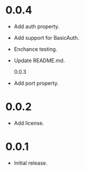 # 0.0.4

- Add auth property.
- Add support for BasicAuth.
- Enchance testing.
- Update README.md.

  0.0.3

- Add port property.

# 0.0.2

- Add license.

# 0.0.1

- Initial release.
